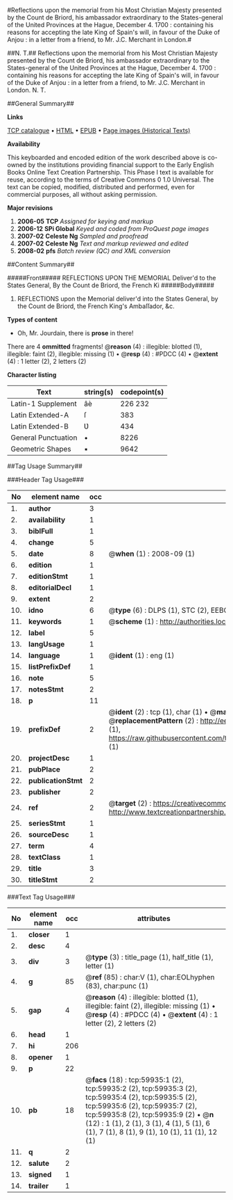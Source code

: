 #Reflections upon the memorial from his Most Christian Majesty presented by the Count de Briord, his ambassador extraordinary to the States-general of the United Provinces at the Hague, December 4. 1700 : containing his reasons for accepting the late King of Spain's will, in favour of the Duke of Anjou : in a letter from a friend, to Mr. J.C. Merchant in London.#

##N. T.##
Reflections upon the memorial from his Most Christian Majesty presented by the Count de Briord, his ambassador extraordinary to the States-general of the United Provinces at the Hague, December 4. 1700 : containing his reasons for accepting the late King of Spain's will, in favour of the Duke of Anjou : in a letter from a friend, to Mr. J.C. Merchant in London.
N. T.

##General Summary##

**Links**

[TCP catalogue](http://www.ota.ox.ac.uk/tcp/)  • 
[HTML](http://tei.it.ox.ac.uk/tcp/Texts-HTML/free/A64/A64119.html)  • 
[EPUB](http://tei.it.ox.ac.uk/tcp/Texts-EPUB/free/A64/A64119.epub) • 
[Page images (Historical Texts)](https://data.historicaltexts.jisc.ac.uk/view?pubId=eebo-12349443e&pageId=eebo-12349443e-59935-1)

**Availability**

This keyboarded and encoded edition of the
	       work described above is co-owned by the institutions
	       providing financial support to the Early English Books
	       Online Text Creation Partnership. This Phase I text is
	       available for reuse, according to the terms of Creative
	       Commons 0 1.0 Universal. The text can be copied,
	       modified, distributed and performed, even for
	       commercial purposes, all without asking permission.

**Major revisions**

1. __2006-05__ __TCP__ *Assigned for keying and markup*
1. __2006-12__ __SPi Global__ *Keyed and coded from ProQuest page images*
1. __2007-02__ __Celeste Ng__ *Sampled and proofread*
1. __2007-02__ __Celeste Ng__ *Text and markup reviewed and edited*
1. __2008-02__ __pfs__ *Batch review (QC) and XML conversion*

##Content Summary##

#####Front#####
REFLECTIONS UPON THE MEMORIAL Deliver'd to the States General, By the Count de Briord, the French Ki
#####Body#####

1. REFLECTIONS upon the Memorial deliver'd into the States General, by the Count de Briord, the French King's Ambaſſador, &c.

**Types of content**

  * Oh, Mr. Jourdain, there is **prose** in there!

There are 4 **ommitted** fragments! 
 @__reason__ (4) : illegible: blotted (1), illegible: faint (2), illegible: missing (1)  •  @__resp__ (4) : #PDCC (4)  •  @__extent__ (4) : 1 letter (2), 2 letters (2)

**Character listing**


|Text|string(s)|codepoint(s)|
|---|---|---|
|Latin-1 Supplement|âè|226 232|
|Latin Extended-A|ſ|383|
|Latin Extended-B|Ʋ|434|
|General Punctuation|•|8226|
|Geometric Shapes|▪|9642|

##Tag Usage Summary##

###Header Tag Usage###

|No|element name|occ|attributes|
|---|---|---|---|
|1.|__author__|3||
|2.|__availability__|1||
|3.|__biblFull__|1||
|4.|__change__|5||
|5.|__date__|8| @__when__ (1) : 2008-09 (1)|
|6.|__edition__|1||
|7.|__editionStmt__|1||
|8.|__editorialDecl__|1||
|9.|__extent__|2||
|10.|__idno__|6| @__type__ (6) : DLPS (1), STC (2), EEBO-CITATION (1), OCLC (1), VID (1)|
|11.|__keywords__|1| @__scheme__ (1) : http://authorities.loc.gov/ (1)|
|12.|__label__|5||
|13.|__langUsage__|1||
|14.|__language__|1| @__ident__ (1) : eng (1)|
|15.|__listPrefixDef__|1||
|16.|__note__|5||
|17.|__notesStmt__|2||
|18.|__p__|11||
|19.|__prefixDef__|2| @__ident__ (2) : tcp (1), char (1)  •  @__matchPattern__ (2) : ([0-9\-]+):([0-9IVX]+) (1), (.+) (1)  •  @__replacementPattern__ (2) : http://eebo.chadwyck.com/downloadtiff?vid=$1&page=$2 (1), https://raw.githubusercontent.com/textcreationpartnership/Texts/master/tcpchars.xml#$1 (1)|
|20.|__projectDesc__|1||
|21.|__pubPlace__|2||
|22.|__publicationStmt__|2||
|23.|__publisher__|2||
|24.|__ref__|2| @__target__ (2) : https://creativecommons.org/publicdomain/zero/1.0/ (1), http://www.textcreationpartnership.org/docs/. (1)|
|25.|__seriesStmt__|1||
|26.|__sourceDesc__|1||
|27.|__term__|4||
|28.|__textClass__|1||
|29.|__title__|3||
|30.|__titleStmt__|2||


###Text Tag Usage###

|No|element name|occ|attributes|
|---|---|---|---|
|1.|__closer__|1||
|2.|__desc__|4||
|3.|__div__|3| @__type__ (3) : title_page (1), half_title (1), letter (1)|
|4.|__g__|85| @__ref__ (85) : char:V (1), char:EOLhyphen (83), char:punc (1)|
|5.|__gap__|4| @__reason__ (4) : illegible: blotted (1), illegible: faint (2), illegible: missing (1)  •  @__resp__ (4) : #PDCC (4)  •  @__extent__ (4) : 1 letter (2), 2 letters (2)|
|6.|__head__|1||
|7.|__hi__|206||
|8.|__opener__|1||
|9.|__p__|22||
|10.|__pb__|18| @__facs__ (18) : tcp:59935:1 (2), tcp:59935:2 (2), tcp:59935:3 (2), tcp:59935:4 (2), tcp:59935:5 (2), tcp:59935:6 (2), tcp:59935:7 (2), tcp:59935:8 (2), tcp:59935:9 (2)  •  @__n__ (12) : 1 (1), 2 (1), 3 (1), 4 (1), 5 (1), 6 (1), 7 (1), 8 (1), 9 (1), 10 (1), 11 (1), 12 (1)|
|11.|__q__|2||
|12.|__salute__|2||
|13.|__signed__|1||
|14.|__trailer__|1||
